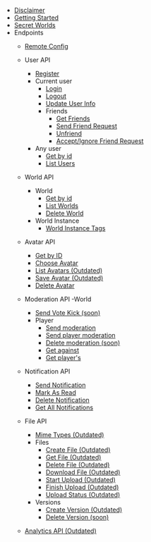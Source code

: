 - [Disclaimer](README.md)
- [Getting Started](GettingStarted.md)
- [Secret Worlds](SecretWorlds.md)
- Endpoints
    - [Remote Config](RemoteConfig.md)
    - User API
        - [Register](UserAPI/Register.md)
        - Current user
            - [Login](UserAPI/Login.md)
            - [Logout](UserAPI/Logout.md)
            - [Update User Info](UserAPI/UpdateInfo.md)
            - Friends
                - [Get Friends](UserAPI/Friends.md)
                - [Send Friend Request](UserAPI/FriendRequest.md)
                - [Unfriend](UserAPI/Unfriend.md)
                - [Accept/Ignore Friend Request](UserAPI/AcceptIgnoreFriend.md)
        - Any user
            - [Get by id](UserAPI/GetByID.md)
            - [List Users](UserAPI/List.md)
    - World API
        - World
            - [Get by id](WorldAPI/GetWorld.md)
            - [List Worlds](WorldAPI/ListWorlds.md)
            - [Delete World](WorldAPI/DeleteWorld.md)
        - World Instance
            - [World Instance Tags](WorldAPI/WorldInstanceTags.md)
    - Avatar API
        - [Get by ID](AvatarAPI/GetByID.md)
        - [Choose Avatar](AvatarAPI/ChooseAvatar.md)
        - [List Avatars (Outdated)](AvatarAPI/ListAvatars.md)
        - [Save Avatar (Outdated)](AvatarAPI/SaveAvatar.md)
        - [Delete Avatar](AvatarAPI/DeleteAvatar.md)
    - Moderation API
		-World
		 - [Send Vote Kick (soon)](nothing)
        - Player
            - [Send moderation](ModerationAPI/SendModerations.md)
		    - [Send player moderation](ModerationAPI/SendPlayerModerations.md)
            - [Delete moderation (soon)](nothing)
            - [Get against](ModerationAPI/Against.md)
            - [Get player's](ModerationAPI/Players.md)
    - Notification API
        - [Send Notification](NotificationAPI/SendNotification.md)
        - [Mark As Read](NotificationAPI/MarkAsSeen.md)
        - [Delete Notification](NotificationAPI/Delete.md)
        - [Get All Notifications](NotificationAPI/GetAll.md)
    - File API
        - [Mime Types (Outdated)](FileAPI/MimeTypes.md)
        - Files
            - [Create File (Outdated)](FileAPI/CreateFile.md)
            - [Get File (Outdated)](FileAPI/GetFile.md)
            - [Delete File (Outdated)](FileAPI/DeleteFile.md)
            - [Download File (Outdated)](FileAPI/DownloadFile.md)
            - [Start Upload (Outdated)](FileAPI/StartUpload.md)
            - [Finish Upload (Outdated)](FileAPI/FinishUpload.md)
            - [Upload Status (Outdated)](FileAPI/UploadStatus.md)
        - Versions
            - [Create Version (Outdated)](FileAPI/CreateNewVersion.md)
            - [Delete Version (soon)](nothing) 
            
    - [Analytics API (Outdated)](Analytics.md)
